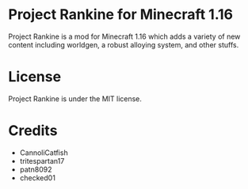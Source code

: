 # Project Rankine for Minecraft 1.16 #
Project Rankine is a mod for Minecraft 1.16 which adds a variety of new content including worldgen, a robust alloying system,
and other stuffs.

# License #
Project Rankine is under the MIT license.

# Credits #
* CannoliCatfish
* tritespartan17
* patn8092
* checked01
